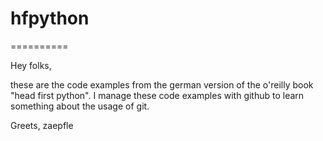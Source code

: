 # hfpython
==========

Hey folks,

these are the code examples from the german version of the o'reilly book "head first python".
I manage these code examples with github to learn something about the usage of git.

Greets,
zaepfle
